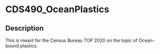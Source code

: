 # CDS490_OceanPlastics

## Description
This is meant for the Census Bureau TOP 2020 on the topic of Ocean-bound plastics.
